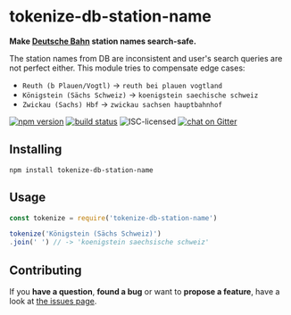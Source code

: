 # tokenize-db-station-name

**Make [Deutsche Bahn](https://en.wikipedia.org/wiki/Deutsche_Bahn) station names search-safe.**

The station names from DB are inconsistent and user's search queries are not perfect either. This module tries to compensate edge cases:

- `Reuth (b Plauen/Vogtl)` -> `reuth bei plauen vogtland`
- `Königstein (Sächs Schweiz)` -> `koenigstein saechische schweiz`
- `Zwickau (Sachs) Hbf` -> `zwickau sachsen hauptbahnhof`

[![npm version](https://img.shields.io/npm/v/tokenize-db-station-name.svg)](https://www.npmjs.com/package/tokenize-db-station-name)
[![build status](https://img.shields.io/travis/derhuerst/tokenize-db-station-name.svg)](https://travis-ci.org/derhuerst/tokenize-db-station-name)
![ISC-licensed](https://img.shields.io/github/license/derhuerst/tokenize-db-station-name.svg)
[![chat on Gitter](https://badges.gitter.im/derhuerst/vbb-rest.svg)](https://gitter.im/derhuerst)


## Installing

```shell
npm install tokenize-db-station-name
```


## Usage

```js
const tokenize = require('tokenize-db-station-name')

tokenize('Königstein (Sächs Schweiz)')
.join(' ') // -> 'koenigstein saechsische schweiz'
```


## Contributing

If you **have a question**, **found a bug** or want to **propose a feature**, have a look at [the issues page](https://github.com/derhuerst/tokenize-db-station-name/issues).
